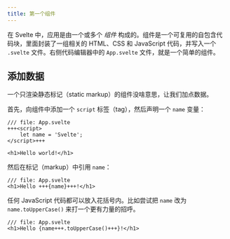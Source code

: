 ```yaml
---
title: 第一个组件
---
```


在 Svelte 中，应用是由一个或多个 _组件_ 构成的。组件是一个可复用的自包含代码块，里面封装了一组相关的 HTML、CSS 和 JavaScript 代码，并写入一个 `.svelte` 文件。右侧代码编辑器中的 `App.svelte` 文件，就是一个简单的组件。

## 添加数据

一个只渲染静态标记（static markup）的组件没啥意思，让我们加点数据。

首先，向组件中添加一个 `script` 标签（tag），然后声明一个 `name` 变量：

```svelte
/// file: App.svelte
+++<script>
	let name = 'Svelte';
</script>+++

<h1>Hello world!</h1>
```

然后在标记（markup）中引用 `name`：

```svelte
/// file: App.svelte
<h1>Hello +++{name}+++!</h1>
```

任何 JavaScript 代码都可以放入花括号内。比如尝试把 `name` 改为 `name.toUpperCase()` 来打一个更有力量的招呼。

```svelte
/// file: App.svelte
<h1>Hello {name+++.toUpperCase()+++}!</h1>
```
